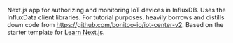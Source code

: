 Next.js app for authorizing and monitoring IoT devices in InfluxDB.
Uses the InfluxData client libraries.
For tutorial purposes, heavily borrows and distills down code from https://github.com/bonitoo-io/iot-center-v2.
Based on the starter template for [Learn Next.js](https://nextjs.org/learn).

